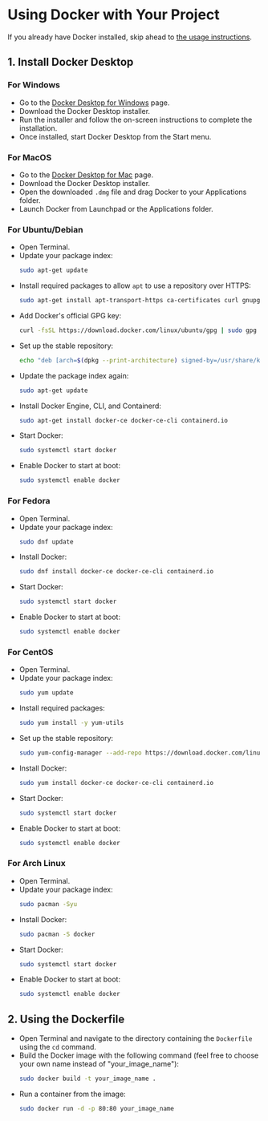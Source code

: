 # Using Docker with Your Project

If you already have Docker installed, skip ahead to [the usage instructions](#2-using-the-dockerfile).

## 1. Install Docker Desktop

### For Windows
- Go to the [Docker Desktop for Windows](https://www.docker.com/products/docker-desktop/) page.
- Download the Docker Desktop installer.
- Run the installer and follow the on-screen instructions to complete the installation.
- Once installed, start Docker Desktop from the Start menu.

### For MacOS
- Go to the [Docker Desktop for Mac](https://www.docker.com/products/docker-desktop/) page.
- Download the Docker Desktop installer.
- Open the downloaded `.dmg` file and drag Docker to your Applications folder.
- Launch Docker from Launchpad or the Applications folder.

### For Ubuntu/Debian
- Open Terminal.
- Update your package index:
  ```sh
  sudo apt-get update
  ```
- Install required packages to allow `apt` to use a repository over HTTPS:
  ```sh
  sudo apt-get install apt-transport-https ca-certificates curl gnupg lsb-release
  ```
- Add Docker's official GPG key:
  ```sh
  curl -fsSL https://download.docker.com/linux/ubuntu/gpg | sudo gpg --dearmor -o /usr/share/keyrings/docker-archive-keyring.gpg
  ```
- Set up the stable repository:
  ```sh
  echo "deb [arch=$(dpkg --print-architecture) signed-by=/usr/share/keyrings/docker-archive-keyring.gpg] https://download.docker.com/linux/ubuntu $(lsb_release -cs) stable" | sudo tee /etc/apt/sources.list.d/docker.list > /dev/null
  ```
- Update the package index again:
  ```sh
  sudo apt-get update
  ```
- Install Docker Engine, CLI, and Containerd:
  ```sh
  sudo apt-get install docker-ce docker-ce-cli containerd.io
  ```
- Start Docker:
  ```sh
  sudo systemctl start docker
  ```
- Enable Docker to start at boot:
  ```sh
  sudo systemctl enable docker
  ```

### For Fedora
- Open Terminal.
- Update your package index:
  ```sh
  sudo dnf update
  ```
- Install Docker:
  ```sh
  sudo dnf install docker-ce docker-ce-cli containerd.io
  ```
- Start Docker:
  ```sh
  sudo systemctl start docker
  ```
- Enable Docker to start at boot:
  ```sh
  sudo systemctl enable docker
  ```

### For CentOS
- Open Terminal.
- Update your package index:
  ```sh
  sudo yum update
  ```
- Install required packages:
  ```sh
  sudo yum install -y yum-utils
  ```
- Set up the stable repository:
  ```sh
  sudo yum-config-manager --add-repo https://download.docker.com/linux/centos/docker-ce.repo
  ```
- Install Docker:
  ```sh
  sudo yum install docker-ce docker-ce-cli containerd.io
  ```
- Start Docker:
  ```sh
  sudo systemctl start docker
  ```
- Enable Docker to start at boot:
  ```sh
  sudo systemctl enable docker
  ```

### For Arch Linux
- Open Terminal.
- Update your package index:
  ```sh
  sudo pacman -Syu
  ```
- Install Docker:
  ```sh
  sudo pacman -S docker
  ```
- Start Docker:
  ```sh
  sudo systemctl start docker
  ```
- Enable Docker to start at boot:
  ```sh
  sudo systemctl enable docker
  ```
  
## 2. Using the Dockerfile
- Open Terminal and navigate to the directory containing the `Dockerfile` using the `cd` command.
- Build the Docker image with the following command (feel free to choose your own name instead of "your_image_name"):
  ```sh
  sudo docker build -t your_image_name .
  ```
- Run a container from the image:
  ```sh
  sudo docker run -d -p 80:80 your_image_name
  ```